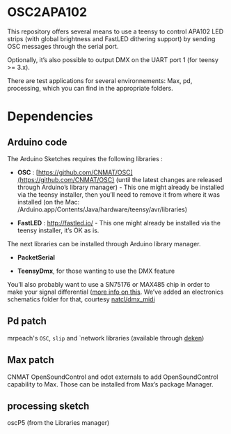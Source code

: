 OSC2APA102
==========

This repository offers several means to use a teensy to control APA102 LED strips (with global brightness and FastLED dithering support) by sending OSC messages through the serial port. 

Optionally, it’s also possible to output DMX on the UART port 1 (for teensy >= 3.x). 

There are test applications for several environnements: Max, pd, processing, which you can find in the appropriate folders.

# Dependencies

## Arduino code 

The Arduino Sketches requires the following libraries :

- **OSC** :  [https://github.com/CNMAT/OSC](https://github.com/CNMAT/OSC) (until the latest changes are released through Arduino’s library manager) - This one might already be installed via the teensy installer, then you’ll need to remove it from where it was installed (on the Mac: /Arduino.app/Contents/Java/hardware/teensy/avr/libraries)

- **FastLED** : http://fastled.io/  - This one might already be installed via the teensy installer, it’s OK as is.

The next libraries can be installed through Arduino library manager.

- **PacketSerial** 

- **TeensyDmx**, for those wanting to use the DMX feature

You’ll also probably want to use a SN75176 or MAX485 chip in order to make your signal differential ([more info on this](https://electronics.stackexchange.com/questions/100487/dmx-on-arduino-with-rs485). We’ve added an electronics schematics folder for that, courtesy [natcl/dmx_midi](https://github.com/natcl/dmx_midi/tree/master/schematics)

## Pd patch
mrpeach's `OSC`, `slip` and `network libraries (available through [deken](https://github.com/pure-data/deken))

## Max patch
CNMAT OpenSoundControl and odot externals to add OpenSoundControl capability to Max.
Those can be installed from Max’s package Manager.

## processing sketch
oscP5 (from the Libraries manager)